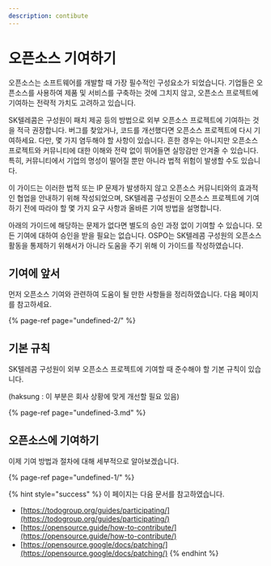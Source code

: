 ```yaml
---
description: contibute
---
```


# 오픈소스 기여하기

오픈소스는 소프트웨어를 개발할 때 가장 필수적인 구성요소가 되었습니다. 기업들은 오픈소스를 사용하여 제품 및 서비스를 구축하는 것에 그치지 않고, 오픈소스 프로젝트에 기여하는 전략적 가치도 고려하고 있습니다. 

SK텔레콤은 구성원이 패치 제공 등의 방법으로 외부 오픈소스 프로젝트에 기여하는 것을 적극 권장합니다. 버그를 찾았거나, 코드를 개선했다면 오픈소스 프로젝트에 다시 기여하세요. 다만, 몇 가지 염두해야 할 사항이 있습니다. 흔한 경우는 아니지만 오픈소스 프로젝트와 커뮤니티에 대한 이해와 전략 없이 뛰어들면 실망감만 안겨줄 수 있습니다. 특히, 커뮤니티에서 기업의 명성이 떨어질 뿐만 아니라 법적 위험이 발생할 수도 있습니다. 

이 가이드는 이러한 법적 또는 IP 문제가 발생하지 않고 오픈소스 커뮤니티와의 효과적인 협업을 안내하기 위해 작성되었으며, SK텔레콤 구성원이 오픈소스 프로젝트에 기여하기 전에 따라야 할 몇 가지 요구 사항과 올바른 기여 방법을 설명합니다. 

아래의 가이드에 해당하는 문제가 없다면 별도의 승인 과정 없이 기여할 수 있습니다. 모든 기여에 대하여 승인을 받을 필요는 없습니다. OSPO는 SK텔레콤 구성원의 오픈소스 활동을 통제하기 위해서가 아니라 도움을 주기 위해 이 가이드를 작성하였습니다. 

## 기여에 앞서

먼저 오픈소스 기여와 관련하여 도움이 될 만한 사항들을 정리하였습니다. 다음 페이지를 참고하세요.

{% page-ref page="undefined-2/" %}

## 기본 규칙

SK텔레콤 구성원이 외부 오픈소스 프로젝트에 기여할 때 준수해야 할 기본 규칙이 있습니다. 

\(haksung : 이 부분은 회사 상황에 맞게 개선할 필요 있음\)

{% page-ref page="undefined-3.md" %}

## 오픈소스에 기여하기

이제 기여 방법과 절차에 대해 세부적으로 알아보겠습니다. 

{% page-ref page="undefined-1/" %}

{% hint style="success" %}
이 페이지는 다음 문서를 참고하였습니다.

* [https://todogroup.org/guides/participating/](https://todogroup.org/guides/participating/)
* [https://opensource.guide/how-to-contribute/](https://opensource.guide/how-to-contribute/)
* [https://opensource.google/docs/patching/](https://opensource.google/docs/patching/)
{% endhint %}



